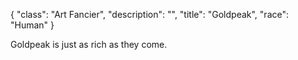 {
    "class": "Art Fancier",
    "description": "",
    "title": "Goldpeak",
    "race": "Human"
}

Goldpeak is just as rich as they come.